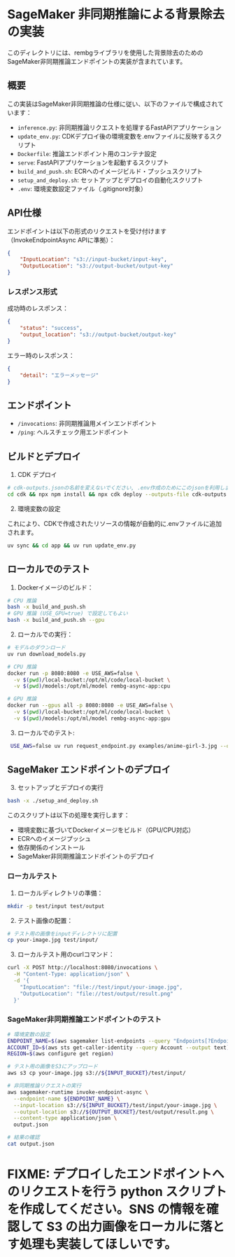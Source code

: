# SageMaker 非同期推論による背景除去の実装

このディレクトリには、rembgライブラリを使用した背景除去のためのSageMaker非同期推論エンドポイントの実装が含まれています。

## 概要

この実装はSageMaker非同期推論の仕様に従い、以下のファイルで構成されています：

- `inference.py`: 非同期推論リクエストを処理するFastAPIアプリケーション
- `update_env.py`: CDKデプロイ後の環境変数を.envファイルに反映するスクリプト
- `Dockerfile`: 推論エンドポイント用のコンテナ設定
- `serve`: FastAPIアプリケーションを起動するスクリプト
- `build_and_push.sh`: ECRへのイメージビルド・プッシュスクリプト
- `setup_and_deploy.sh`: セットアップとデプロイの自動化スクリプト
- `.env`: 環境変数設定ファイル（.gitignore対象）

## API仕様

エンドポイントは以下の形式のリクエストを受け付けます（InvokeEndpointAsync APIに準拠）：

```json
{
    "InputLocation": "s3://input-bucket/input-key",
    "OutputLocation": "s3://output-bucket/output-key"
}
```

### レスポンス形式

成功時のレスポンス：
```json
{
    "status": "success",
    "output_location": "s3://output-bucket/output-key"
}
```

エラー時のレスポンス：
```json
{
    "detail": "エラーメッセージ"
}
```

## エンドポイント

- `/invocations`: 非同期推論用メインエンドポイント
- `/ping`: ヘルスチェック用エンドポイント

## ビルドとデプロイ

1. CDK デプロイ

```bash
# cdk-outputs.jsonの名前を変えないでください, .env作成のためにこのjsonを利用します
cd cdk && npx npm install && npx cdk deploy --outputs-file cdk-outputs.json
```

2. 環境変数の設定

これにより、CDKで作成されたリソースの情報が自動的に.envファイルに追加されます。

```bash
uv sync && cd app && uv run update_env.py
```

## ローカルでのテスト

1. Dockerイメージのビルド：

```bash
# CPU 推論
bash -x build_and_push.sh
# GPU 推論 (USE_GPU=true) で設定してもよい
bash -x build_and_push.sh --gpu
```

2. ローカルでの実行：
```bash
# モデルのダウンロード
uv run download_models.py

# CPU 推論
docker run -p 8080:8080 -e USE_AWS=false \
  -v $(pwd)/local-bucket:/opt/ml/code/local-bucket \
  -v $(pwd)/models:/opt/ml/model rembg-async-app:cpu

# GPU 推論
docker run --gpus all -p 8080:8080 -e USE_AWS=false \
  -v $(pwd)/local-bucket:/opt/ml/code/local-bucket \
  -v $(pwd)/models:/opt/ml/model rembg-async-app:gpu
```

3. ローカルでのテスト:

```bash
 USE_AWS=false uv run request_endpoint.py examples/anime-girl-3.jpg --output-dir ./outputs
```

## SageMaker エンドポイントのデプロイ

3. セットアップとデプロイの実行

```bash
bash -x ./setup_and_deploy.sh
```

このスクリプトは以下の処理を実行します：
- 環境変数に基づいてDockerイメージをビルド（GPU/CPU対応）
- ECRへのイメージプッシュ
- 依存関係のインストール
- SageMaker非同期推論エンドポイントのデプロイ


### ローカルテスト

1. ローカルディレクトリの準備：
```bash
mkdir -p test/input test/output
```

2. テスト画像の配置：
```bash
# テスト用の画像をinputディレクトリに配置
cp your-image.jpg test/input/
```

3. ローカルテスト用のcurlコマンド：
```bash
curl -X POST http://localhost:8080/invocations \
  -H "Content-Type: application/json" \
  -d '{
    "InputLocation": "file://test/input/your-image.jpg",
    "OutputLocation": "file://test/output/result.png"
  }'
```

### SageMaker非同期推論エンドポイントのテスト

```bash
# 環境変数の設定
ENDPOINT_NAME=$(aws sagemaker list-endpoints --query "Endpoints[?EndpointName.contains(@, 'rembg-async')].EndpointName" --output text)
ACCOUNT_ID=$(aws sts get-caller-identity --query Account --output text)
REGION=$(aws configure get region)

# テスト用の画像をS3にアップロード
aws s3 cp your-image.jpg s3://${INPUT_BUCKET}/test/input/

# 非同期推論リクエストの実行
aws sagemaker-runtime invoke-endpoint-async \
  --endpoint-name ${ENDPOINT_NAME} \
  --input-location s3://${INPUT_BUCKET}/test/input/your-image.jpg \
  --output-location s3://${OUTPUT_BUCKET}/test/output/result.png \
  --content-type application/json \
  output.json

# 結果の確認
cat output.json
```

# FIXME: デプロイしたエンドポイントへのリクエストを行う python スクリプトを作成してください。SNS の情報を確認して S3 の出力画像をローカルに落とす処理も実装してほしいです。